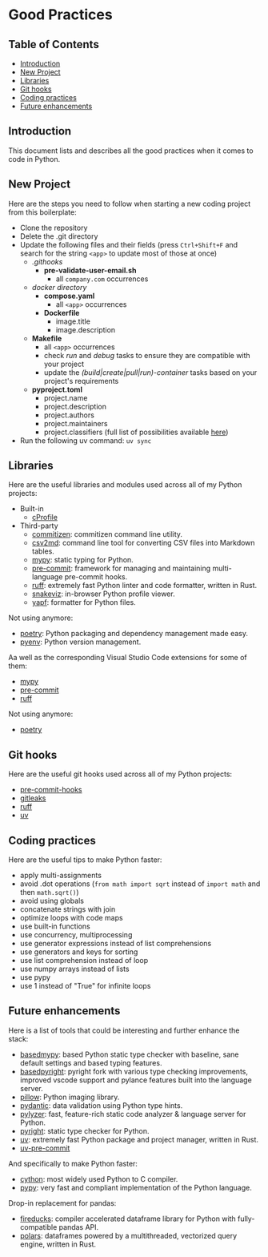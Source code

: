 # Good Practices <!-- omit in toc -->

## Table of Contents <!-- omit in toc -->

- [Introduction](#introduction)
- [New Project](#new-project)
- [Libraries](#libraries)
- [Git hooks](#git-hooks)
- [Coding practices](#coding-practices)
- [Future enhancements](#future-enhancements)

## Introduction

This document lists and describes all the good practices when it comes to code in Python.

## New Project

Here are the steps you need to follow when starting a new coding project from this boilerplate:

- Clone the repository
- Delete the .git directory
- Update the following files and their fields (press `Ctrl+Shift+F` and search for the string `<app>` to update most of those at once)
  - *.githooks*
    - **pre-validate-user-email.sh**
      - all `company.com` occurrences
  - *docker directory*
    - **compose.yaml**
      - all `<app>` occurrences
    - **Dockerfile**
      - image.title
      - image.description
  - **Makefile**
    - all `<app>` occurrences
    - check *run* and *debug* tasks to ensure they are compatible with your project
    - update the *(build|create|pull|run)-container* tasks based on your project's requirements
  - **pyproject.toml**
    - project.name
    - project.description
    - project.authors
    - project.maintainers
    - project.classifiers (full list of possibilities available [here](https://pypi.org/classifiers))
- Run the following uv command: `uv sync`

## Libraries

Here are the useful libraries and modules used across all of my Python projects:

- Built-in
  - [cProfile](https://docs.python.org/3/library/profile.html)
- Third-party
  - [commitizen](https://github.com/commitizen/cz-cli): commitizen command line utility.
  - [csv2md](https://github.com/lzakharov/csv2md): command line tool for converting CSV files into Markdown tables.
  - [mypy](https://github.com/python/mypy): static typing for Python.
  - [pre-commit](https://github.com/pre-commit/pre-commit): framework for managing and maintaining multi-language pre-commit hooks.
  - [ruff](https://github.com/astral-sh/ruff): extremely fast Python linter and code formatter, written in Rust.
  - [snakeviz](https://github.com/jiffyclub/snakeviz): in-browser Python profile viewer.
  - [yapf](https://github.com/google/yapf): formatter for Python files.

Not using anymore:

- [poetry](https://github.com/python-poetry/poetry): Python packaging and dependency management made easy.
- [pyenv](https://github.com/pyenv/pyenv): Python version management.

Aa well as the corresponding Visual Studio Code extensions for some of them:

- [mypy](https://marketplace.visualstudio.com/items?itemName=ms-python.mypy-type-checker)
- [pre-commit](https://marketplace.visualstudio.com/items?itemName=elagil.pre-commit-helper)
- [ruff](https://marketplace.visualstudio.com/items?itemName=charliermarsh.ruff)

Not using anymore:

- [poetry](https://marketplace.visualstudio.com/items?itemName=zeshuaro.vscode-python-poetry)

## Git hooks

Here are the useful git hooks used across all of my Python projects:

- [pre-commit-hooks](https://github.com/pre-commit/pre-commit-hooks)
- [gitleaks](https://github.com/gitleaks/gitleaks)
- [ruff](https://github.com/astral-sh/ruff-pre-commit)
- [uv](https://github.com/astral-sh/uv-pre-commit)

## Coding practices

Here are the useful tips to make Python faster:

- apply multi-assignments
- avoid .dot operations (`from math import sqrt` instead of `import math` and then `math.sqrt()`)
- avoid using globals
- concatenate strings with join
- optimize loops with code maps
- use built-in functions
- use concurrency, multiprocessing
- use generator expressions instead of list comprehensions
- use generators and keys for sorting
- use list comprehension instead of loop
- use numpy arrays instead of lists
- use pypy
- use 1 instead of "True" for infinite loops

## Future enhancements

Here is a list of tools that could be interesting and further enhance the stack:

- [basedmypy](https://github.com/KotlinIsland/basedmypy): based Python static type checker with baseline, sane default settings and based typing features.
- [basedpyright](https://github.com/DetachHead/basedpyright): pyright fork with various type checking improvements, improved vscode support and pylance features built into the language server.
- [pillow](https://github.com/python-pillow/Pillow): Python imaging library.
- [pydantic](https://github.com/pydantic/pydantic): data validation using Python type hints.
- [pylyzer](https://github.com/mtshiba/pylyzer): fast, feature-rich static code analyzer & language server for Python.
- [pyright](https://github.com/microsoft/pyright): static type checker for Python.
- [uv](https://github.com/astral-sh/uv): extremely fast Python package and project manager, written in Rust.
- [uv-pre-commit](https://github.com/astral-sh/uv-pre-commit)

And specifically to make Python faster:

- [cython](https://github.com/cython/cython): most widely used Python to C compiler.
- [pypy](https://github.com/pypy/pypy): very fast and compliant implementation of the Python language.

Drop-in replacement for pandas:

- [fireducks](https://github.com/fireducks-dev/fireducks): compiler accelerated dataframe library for Python with fully-compatible pandas API.
- [polars](https://github.com/pola-rs/polars): dataframes powered by a multithreaded, vectorized query engine, written in Rust.
